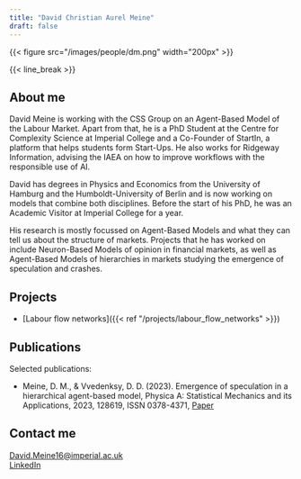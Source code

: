```yaml
---
title: "David Christian Aurel Meine"
draft: false
---
```


{{< figure src="/images/people/dm.png" width="200px" >}}

{{< line_break >}}

## About me

David Meine is working with the CSS Group on an Agent-Based Model of the Labour Market. Apart from that, he is a PhD Student at the Centre for Complexity Science at Imperial College and a Co-Founder of StartIn, a platform that helps students form Start-Ups. He also works for Ridgeway Information, advising the IAEA on how to improve workflows with the responsible use of AI.

David has degrees in Physics and Economics from the University of Hamburg and the Humboldt-University of Berlin and is now working on models that combine both disciplines. Before the start of his PhD, he was an Academic Visitor at Imperial College for a year. 

His research is mostly focussed on Agent-Based Models and what they can tell us about the structure of markets. Projects that he has worked on include Neuron-Based Models of opinion in financial markets, as well as Agent-Based Models of hierarchies in markets studying the emergence of speculation and crashes.


## Projects

* [Labour flow networks]({{< ref "/projects/labour_flow_networks" >}})

## Publications

Selected publications:

* Meine, D. M., & Vvedenksy, D. D. (2023). Emergence of speculation in a hierarchical agent-based model, Physica A: Statistical Mechanics and its Applications, 2023, 128619,
ISSN 0378-4371, [Paper](https://doi.org/10.1016/j.physa.2023.128619) 



## Contact me

David.Meine16@imperial.ac.uk   
[LinkedIn](www.linkedin.com/in/davidmeine)
